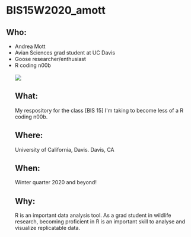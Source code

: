# BIS15W2020_amott

## Who:<br>
<ul> 
<li>Andrea Mott</li><li> Avian Sciences grad student at UC Davis</li><li>Goose researcher/enthusiast</li> <li>R coding n00b</li> <br>
<img src="https://66.media.tumblr.com/4d7579e9e2d093b2272e804557bc4901/be5c676a502f8492-40/s640x960/c241a13fec54bdc22593750a90a225f029140a96.jpg"><br>

## What:
My respository for the class [BIS 15] I'm taking to become less of a R coding n00b.<br>

## Where: 
University of California, Davis. Davis, CA <br>

## When:
Winter quarter 2020 and beyond!<br>

## Why:
R is an important data analysis tool. As a grad student in wildlife research, becoming proficient in R is an important skill to analyse and visualize replicatable data.<br>
